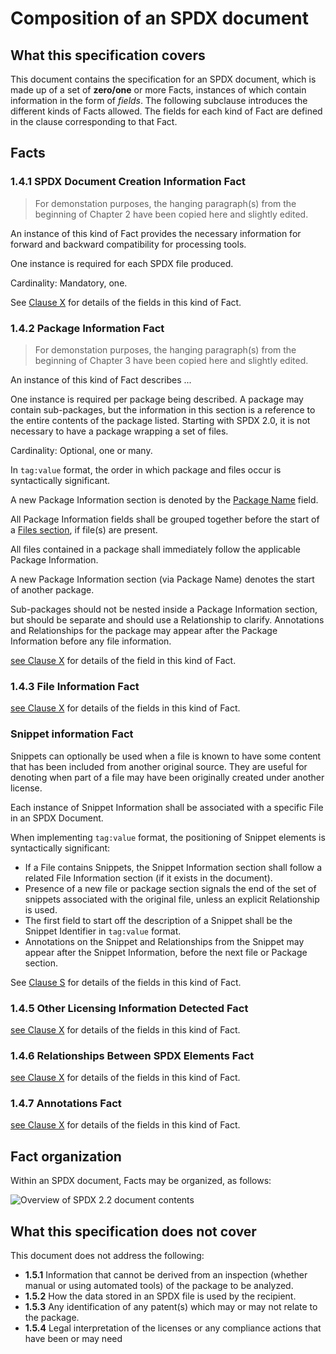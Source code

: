 # Composition of an SPDX document

## What this specification covers

This document contains the specification for an SPDX document, which is made up of a set of **zero/one** or more Facts, instances of which contain information in the form of *fields*. The following subclause introduces the different kinds of Facts allowed. The fields for each kind of Fact are defined in the clause corresponding to that Fact.

## Facts

### **1.4.1** SPDX Document Creation Information Fact

> For demonstation purposes, the hanging paragraph(s) from the beginning of Chapter 2 have been copied here and slightly edited.

An instance of this kind of Fact provides the necessary information for forward and backward compatibility for processing tools.

One instance is required for each SPDX file produced. 

Cardinality: Mandatory, one.

See [Clause X](xxx.md) for details of the fields in this kind of Fact.

### **1.4.2** Package Information Fact

> For demonstation purposes, the hanging paragraph(s) from the beginning of Chapter 3 have been copied here and slightly edited.

An instance of this kind of Fact describes ...

One instance is required per package being described. A package may contain sub-packages, but the information in this section is a reference to the entire contents of the package listed. Starting with SPDX 2.0, it is not necessary to have a package wrapping a set of files.

Cardinality: Optional, one or many.

In `tag:value` format, the order in which package and files occur is syntactically significant.

A new Package Information section is denoted by the [Package Name](#3.1) field.

All Package Information fields shall be grouped together before the start of a [Files section](4-file-information.md), if file(s) are present.

All files contained in a package shall immediately follow the applicable Package Information.

A new Package Information section (via Package Name) denotes the start of another package.

Sub-packages should not be nested inside a Package Information section, but should be separate and should use a Relationship to clarify.
Annotations and Relationships for the package may appear after the Package Information before any file information.

[see Clause X](xxx.md) for details of the field in this kind of Fact.

### **1.4.3** File Information Fact

[see Clause X](xxx.md) for details of the fields in this kind of Fact.

### Snippet information Fact

Snippets can optionally be used when a file is known to have some content that has been included from another original source. They are useful for denoting when part of a file may have been originally created under another license.

Each instance of Snippet Information shall be associated with a specific File in an SPDX Document.

When implementing `tag:value` format, the positioning of Snippet elements is syntactically significant:

* If a File contains Snippets, the Snippet Information section shall follow a related File Information section (if it exists in the document).
* Presence of a new file or package section signals the end of the set of snippets associated with the original file, unless an explicit Relationship is used.
* The first field to start off the description of a Snippet shall be the Snippet Identifier in `tag:value` format.
* Annotations on the Snippet and Relationships from the Snippet may appear after the Snippet Information, before the next file or Package section.

See [Clause S](5-snippet-information.md) for details of the fields in this kind of Fact.

### **1.4.5** Other Licensing Information Detected Fact

[see Clause X](xxx.md) for details of the fields in this kind of Fact.

### **1.4.6** Relationships Between SPDX Elements Fact

[see Clause X](xxx.md) for details of the fields in this kind of Fact.

### **1.4.7** Annotations Fact

[see Clause X](xxx.md) for details of the fields in this kind of Fact.

## Fact organization

Within an SPDX document, Facts may be organized, as follows:

![Overview of SPDX 2.2 document contents](img/spdx-2.2-document.png)

## What this specification does not cover

This document does not address the following:

* **1.5.1** Information that cannot be derived from an inspection (whether manual or using automated tools) of the package to be analyzed.
* **1.5.2** How the data stored in an SPDX file is used by the recipient.
* **1.5.3** Any identification of any patent(s) which may or may not relate to the package.
* **1.5.4** Legal interpretation of the licenses or any compliance actions that have been or may need
